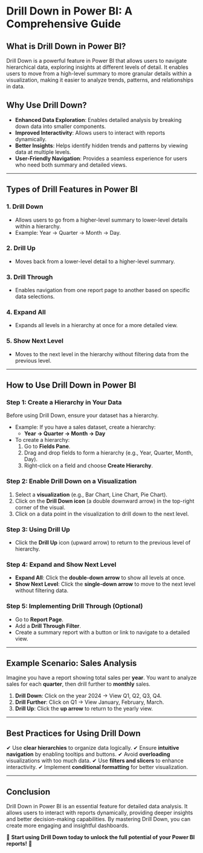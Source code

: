 # Drill Down in Power BI: A Comprehensive Guide

## What is Drill Down in Power BI?
Drill Down is a powerful feature in Power BI that allows users to navigate hierarchical data, exploring insights at different levels of detail. It enables users to move from a high-level summary to more granular details within a visualization, making it easier to analyze trends, patterns, and relationships in data.

## Why Use Drill Down?
- **Enhanced Data Exploration**: Enables detailed analysis by breaking down data into smaller components.
- **Improved Interactivity**: Allows users to interact with reports dynamically.
- **Better Insights**: Helps identify hidden trends and patterns by viewing data at multiple levels.
- **User-Friendly Navigation**: Provides a seamless experience for users who need both summary and detailed views.

---

## Types of Drill Features in Power BI
### 1. **Drill Down**
   - Allows users to go from a higher-level summary to lower-level details within a hierarchy.
   - Example: Year → Quarter → Month → Day.

### 2. **Drill Up**
   - Moves back from a lower-level detail to a higher-level summary.

### 3. **Drill Through**
   - Enables navigation from one report page to another based on specific data selections.

### 4. **Expand All**
   - Expands all levels in a hierarchy at once for a more detailed view.

### 5. **Show Next Level**
   - Moves to the next level in the hierarchy without filtering data from the previous level.

---

## How to Use Drill Down in Power BI
### **Step 1: Create a Hierarchy in Your Data**
Before using Drill Down, ensure your dataset has a hierarchy.
- Example: If you have a sales dataset, create a hierarchy:
  - **Year → Quarter → Month → Day**
- To create a hierarchy:
  1. Go to **Fields Pane**.
  2. Drag and drop fields to form a hierarchy (e.g., Year, Quarter, Month, Day).
  3. Right-click on a field and choose **Create Hierarchy**.

### **Step 2: Enable Drill Down on a Visualization**
1. Select a **visualization** (e.g., Bar Chart, Line Chart, Pie Chart).
2. Click on the **Drill Down icon** (a double downward arrow) in the top-right corner of the visual.
3. Click on a data point in the visualization to drill down to the next level.

### **Step 3: Using Drill Up**
- Click the **Drill Up** icon (upward arrow) to return to the previous level of hierarchy.

### **Step 4: Expand and Show Next Level**
- **Expand All**: Click the **double-down arrow** to show all levels at once.
- **Show Next Level**: Click the **single-down arrow** to move to the next level without filtering data.

### **Step 5: Implementing Drill Through (Optional)**
- Go to **Report Page**.
- Add a **Drill Through Filter**.
- Create a summary report with a button or link to navigate to a detailed view.

---

## Example Scenario: Sales Analysis
Imagine you have a report showing total sales per **year**. You want to analyze sales for each **quarter**, then drill further to **monthly** sales.
1. **Drill Down**: Click on the year 2024 → View Q1, Q2, Q3, Q4.
2. **Drill Further**: Click on Q1 → View January, February, March.
3. **Drill Up**: Click the **up arrow** to return to the yearly view.

---

## Best Practices for Using Drill Down
✔ Use **clear hierarchies** to organize data logically.
✔ Ensure **intuitive navigation** by enabling tooltips and buttons.
✔ Avoid **overloading** visualizations with too much data.
✔ Use **filters and slicers** to enhance interactivity.
✔ Implement **conditional formatting** for better visualization.

---

## Conclusion
Drill Down in Power BI is an essential feature for detailed data analysis. It allows users to interact with reports dynamically, providing deeper insights and better decision-making capabilities. By mastering Drill Down, you can create more engaging and insightful dashboards.

🔹 **Start using Drill Down today to unlock the full potential of your Power BI reports!** 🚀

